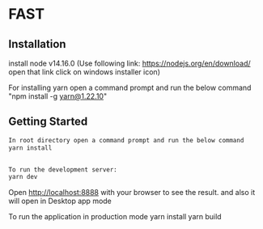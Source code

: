 # FAST


## Installation

install node v14.16.0 (Use following link: https://nodejs.org/en/download/ open that link click on windows installer icon)

For installing yarn open a command prompt and run the below command
"npm install -g yarn@1.22.10"
## Getting Started


```bash
In root directory open a command prompt and run the below command
yarn install


To run the development server:
yarn dev
```

Open [http://localhost:8888](http://localhost:8888) with your browser to see the result.
and also it will open in Desktop app mode

To run the application in production mode
yarn install
yarn build
